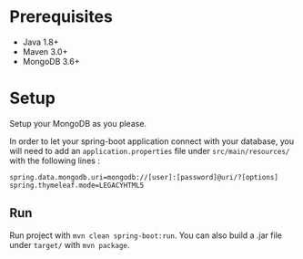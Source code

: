# Prerequisites
- Java 1.8+
- Maven 3.0+
- MongoDB 3.6+
# Setup
Setup your MongoDB as you please.

In order to let your spring-boot application connect with your database, you will need to add an `application.properties` file under `src/main/resources/` with the following lines :

`spring.data.mongodb.uri=mongodb://[user]:[password]@uri/?[options]`
`spring.thymeleaf.mode=LEGACYHTML5` 

## Run
Run project with `mvn clean spring-boot:run`. You can also build a .jar file under `target/` with `mvn package`.